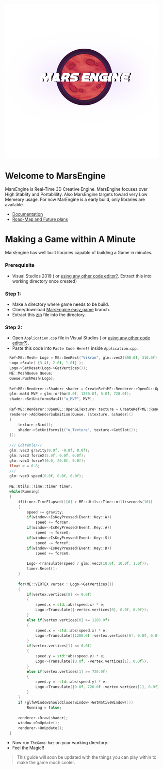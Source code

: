 <p align="center">
<img src="Branding/MarsEngine/MarsEngine.png" width="800">
</p>

# Welcome to MarsEngine

  MarsEngine is Real-Time 3D Creative Engine. MarsEngine focuses over High Stablity and Portablility. Also MarsEngine targets toward very Low Memeory usage. For now MarEngine is a early build, only libraries are available.
  
  * <a href="https://github.com/VikramSGIT/MarsEngine/wiki">Documentation</a>
  * <a href="https://trello.com/b/dJLQeZuj/marsengine">Road-Map and Future plans</a>

# Making a Game within A Minute

  MarsEngine has well built libraries capable of building a Game in minutes.
  
  ### Prerequisite ###
  
  * Visual Studios 2019 ( or <a href="https://github.com/VikramSGIT/MarsEngine/releases/download/1.0.0/NoVisualStudios.rar">using any other code editor?</a>. Extract this into working directory once created)
  
  ### Step 1: ###
  
  * Make a directory where game needs to be build.
  * Clone/download <a href="https://github.com/VikramSGIT/MarsEngine/archive/easy_game.zip">MarsEngine easy_game</a> branch.
  * Extract this <a href="https://github.com/VikramSGIT/MarsEngine/releases/download/untagged-95ec134c402a8e683c2b/Application.rar">zip</a> file into the directory.
  
  ### Step 2: ###
  
  * Open `Application.cpp` file in Visual Studios ( or <a href="https://github.com/VikramSGIT/MarsEngine/releases/download/1.0.0/NoVisualStudios.rar">using any other code editor?</a>).
  * Paste this code into `Paste Code Here!!` inside `Application.cpp`.
  ```c++
    Ref<ME::Mesh> Logo = ME::GenRect("Vikram", glm::vec2(590.0f, 310.0f), glm::vec2(690.0f, 410.0f));
	Logo->Scale( {3.4f, 2.0f, 1.0f} );
	Logo->SetReset(Logo->GetVertices());
	ME::MeshQueue Queue;
	Queue.PushMesh(Logo);

	Ref<ME::Renderer::Shader> shader = CreateRef<ME::Renderer::OpenGL::OpenGLShader>("MarsEngine\\MarsEngine\\res\\shaders\\Basic.shader");
	glm::mat4 MVP = glm::ortho(0.0f, 1280.0f, 0.0f, 720.0f);
	shader->SetUniformsMat4f("u_MVP", MVP);

	Ref<ME::Renderer::OpenGL::OpenGLTexture> texture = CreateRef<ME::Renderer::OpenGL::OpenGLTexture>("MarsEngine\\Branding\\MarsEngine\\MarsEngine.png");
	renderer->AddRenderSubmition(Queue, [&texture, &shader]()
	{
		texture->Bind();
		shader->SetUniforms1i("u_Texture", texture->GetSlot());
	});

	/// Editable///
	glm::vec3 gravity(0.0f, -9.8f, 0.0f);
	glm::vec3 forceX(5.0f, 0.0f, 0.0f);
	glm::vec3 forceY(0.0, 20.0f, 0.0f);
	float e = 0.8;
	///
	glm::vec3 speed(0.0f, 0.0f, 0.0f);

	ME::Utils::Time::timer timer;
	while(Running)
	{
		if(timer.TimeElapsed()[0] > ME::Utils::Time::milliseconds(10))
		{
			speed += gravity;
			if(window->IsKeyPressed(Event::Key::W))
				speed += forceY;
			if(window->IsKeyPressed(Event::Key::A))
				speed -= forceX;
			if(window->IsKeyPressed(Event::Key::S))
				speed -= forceY;
			if(window->IsKeyPressed(Event::Key::D))
				speed += forceX;
			
			Logo->Transulate(speed / glm::vec3(10.0f, 10.0f, 1.0f));
			timer.Reset();
		}

		for(ME::VERTEX vertex : Logo->GetVertices())
		{
			if(vertex.vertices[0] <= 0.0f)
			{
				speed.x = std::abs(speed.x) * e;
				Logo->Transulate({-vertex.vertices[0], 0.0f, 0.0f});
			}
			else if(vertex.vertices[0] >= 1280.0f)
			{
				speed.x = -std::abs(speed.x) * e;
				Logo->Transulate({1280.0f -vertex.vertices[0], 0.0f, 0.0f});
			}
			if(vertex.vertices[1] <= 0.0f)
			{
				speed.y = std::abs(speed.y) * e;
				Logo->Transulate({0.0f, -vertex.vertices[1], 0.0f});
			}
			else if(vertex.vertices[1] >= 720.0f)
			{
				speed.y = -std::abs(speed.y) * e;
				Logo->Transulate({0.0f, 720.0f -vertex.vertices[1], 0.0f});
			}
		}
		if (glfwWindowShouldClose(window->GetNativeWindow()))
			Running = false;

		renderer->Draw(shader);
		window->OnUpdate();
		renderer->OnUpdate();
	}
  ```
  * Now run `TheGame.bat` on your working directory.
  * Feel the Magic!!

> This guide will soon be updated with the things you can play within to make the game much cooler.
